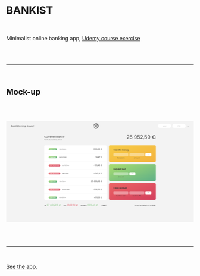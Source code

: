 # BANKIST

<br>

Minimalist online banking app, [Udemy course exercise](https://www.udemy.com/course/the-complete-javascript-course/learn/lecture/22648713#notes)

<br><br>

---

<br> 

## Mock-up
<br><br>

![bankist app mockup](./img/bankist-mockup.png)

<br><br>

---

<br>

[See the app.](https://emarekica.github.io/bankist/)

<br><br>
